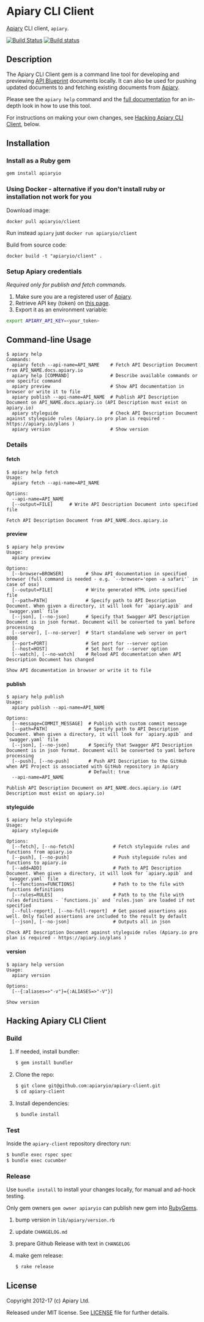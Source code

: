 Apiary CLI Client
=================

[Apiary](https://apiary.io) CLI client, `apiary`.

[![Build Status](https://travis-ci.org/apiaryio/apiary-client.png?branch=master)](https://travis-ci.org/apiaryio/apiary-client) [![Build status](https://ci.appveyor.com/api/projects/status/0hmkivbnhf9p3f8d/branch/master?svg=true)](https://ci.appveyor.com/project/Apiary/apiary-client/branch/master)

## Description

The Apiary CLI Client gem is a command line tool for developing and previewing
[API Blueprint](http://apiblueprint.org) documents locally. It can also be
used for pushing updated documents to and fetching existing documents from
[Apiary](http://apiary.io).


Please see the `apiary help` command and the [full documentation](http://client.apiary.io) for an in-depth look in how to use this tool.

For instructions on making your  own changes, see [Hacking Apiary CLI Client](#hacking-apiary-cli-client), below.

## Installation

### Install as a Ruby gem

``` sh
gem install apiaryio
```

### Using Docker - alternative if you don't install ruby or installation not work for you

Download image:

```
docker pull apiaryio/client
```
Run instead `apiary` just `docker run apiaryio/client`

Build from source code:

```
docker build -t "apiaryio/client" .
```

### Setup Apiary credentials

*Required only for publish and fetch commands.*


1. Make sure you are a registered user of [Apiary](http://apiary.io).
2. Retrieve API key (token) on [this page](https://login.apiary.io/tokens).
3. Export it as an environment variable:

```sh
export APIARY_API_KEY=<your_token>
```
## Command-line Usage

```
$ apiary help
Commands:
  apiary fetch --api-name=API_NAME    # Fetch API Description Document from API_NAME.docs.apiary.io
  apiary help [COMMAND]               # Describe available commands or one specific command
  apiary preview                      # Show API documentation in browser or write it to file
  apiary publish --api-name=API_NAME  # Publish API Description Document on API_NAME.docs.apiary.io (API Description must exist on apiary.io)
  apiary styleguide                   # Check API Description Document against styleguide rules (Apiary.io pro plan is required - https://apiary.io/plans )
  apiary version                      # Show version

```

### Details

#### fetch

```
$ apiary help fetch
Usage:
  apiary fetch --api-name=API_NAME

Options:
  --api-name=API_NAME  
  [--output=FILE]      # Write API Description Document into specified file

Fetch API Description Document from API_NAME.docs.apiary.io
```

#### preview

```
$ apiary help preview
Usage:
  apiary preview

Options:
  [--browser=BROWSER]        # Show API documentation in specified browser (full command is needed - e.g. `--browser='open -a safari'` in case of osx)
  [--output=FILE]            # Write generated HTML into specified file
  [--path=PATH]              # Specify path to API Description Document. When given a directory, it will look for `apiary.apib` and `swagger.yaml` file
  [--json], [--no-json]      # Specify that Swagger API Description Document is in json format. Document will be converted to yaml before processing
  [--server], [--no-server]  # Start standalone web server on port 8080
  [--port=PORT]              # Set port for --server option
  [--host=HOST]              # Set host for --server option
  [--watch], [--no-watch]    # Reload API documentation when API Description Document has changed

Show API documentation in browser or write it to file
```

#### publish

```
$ apiary help publish
Usage:
  apiary publish --api-name=API_NAME

Options:
  [--message=COMMIT_MESSAGE]  # Publish with custom commit message
  [--path=PATH]               # Specify path to API Description Document. When given a directory, it will look for `apiary.apib` and `swagger.yaml` file
  [--json], [--no-json]       # Specify that Swagger API Description Document is in json format. Document will be converted to yaml before processing
  [--push], [--no-push]       # Push API Description to the GitHub when API Project is associated with GitHub repository in Apiary
                              # Default: true
  --api-name=API_NAME         

Publish API Description Document on API_NAME.docs.apiary.io (API Description must exist on apiary.io)
```

#### styleguide

```
$ apiary help styleguide
Usage:
  apiary styleguide

Options:
  [--fetch], [--no-fetch]              # Fetch styleguide rules and functions from apiary.io
  [--push], [--no-push]                # Push styleguide rules and functions to apiary.io
  [--add=ADD]                          # Path to API Description Document. When given a directory, it will look for `apiary.apib` and `swagger.yaml` file
  [--functions=FUNCTIONS]              # Path to to the file with functions definitions
  [--rules=RULES]                      # Path to to the file with rules definitions - `functions.js` and `rules.json` are loaded if not specified
  [--full-report], [--no-full-report]  # Get passed assertions ass well. Only failed assertions are included to the result by default
  [--json], [--no-json]                # Outputs all in json

Check API Description Document against styleguide rules (Apiary.io pro plan is required - https://apiary.io/plans )

```

#### version

```
$ apiary help version
Usage:
  apiary version

Options:
  [--{:aliases=>"-v"}={:ALIASES=>"-V"}]  

Show version
```

## Hacking Apiary CLI Client

### Build

1.  If needed, install bundler:

    ```sh
    $ gem install bundler
    ```

2.  Clone the repo:

    ```sh
    $ git clone git@github.com:apiaryio/apiary-client.git
    $ cd apiary-client
    ```

3.  Install dependencies:

    ```sh
    $ bundle install
    ```

### Test

Inside the `apiary-client` repository directory run:

```sh
$ bundle exec rspec spec
$ bundle exec cucumber
```


### Release

Use `bundle install` to install your changes locally, for manual and ad-hock testing.

Only gem owners `gem owner apiaryio` can publish new gem into [RubyGems](https://rubygems.org/gems/apiaryio).

1. bump version in `lib/apiary/version.rb`
2. update `CHANGELOG.md`
3. prepare Github Release with text in `CHANGELOG`
4. make gem release:

    ```sh
    $ rake release
    ```


## License

Copyright 2012-17 (c) Apiary Ltd.

Released under MIT license.
See [LICENSE](https://raw.githubusercontent.com/apiaryio/apiary-client/master/LICENSE) file for further details.
